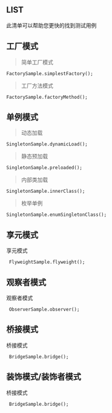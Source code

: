 LIST
-
此清单可以帮助您更快的找到测试用例

工厂模式
-
> 简单工厂模式
````
FactorySample.simplestFactory();
````
> 工厂方法模式
````
FactorySample.factoryMethod();
````

单例模式
-
> 动态加载
````
SingletonSample.dynamicLoad();
````
> 静态预加载
````
SingletonSample.preloaded();
````
> 内部类加载
````
SingletonSample.innerClass();
````
> 枚举单例
````
SingletonSample.enumSingletonClass();
````

享元模式
-
享元模式
````
 FlyweightSample.flyweight();
````
观察者模式
-
观察者模式
````
 ObserverSample.observer();
````
桥接模式
-
桥接模式
````
 BridgeSample.bridge();
````
装饰模式/装饰者模式
-
桥接模式
````
 BridgeSample.bridge();
````
